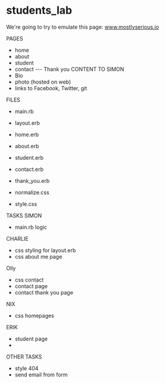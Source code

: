 students_lab
============
We're going to try to emulate this page:
www.mostlyserious.io

PAGES
- home
- about
- student
- contact
--- Thank you
CONTENT TO SIMON
- Bio
- photo (hosted on web)
- links to Facebook, Twitter, git


FILES
- main.rb

- layout.erb
- home.erb
- about.erb
- student.erb
- contact.erb
- thank_you.erb

- normalize.css
- style.css

TASKS
SIMON
- main.rb logic

CHARLIE
- css styling for layout.erb
- css about me page

Olly
- css contact
- contact page
- contact thank you page

NIX
- css homepages

ERIK
- student page
- 





OTHER TASKS
- style 404
- send email from form







